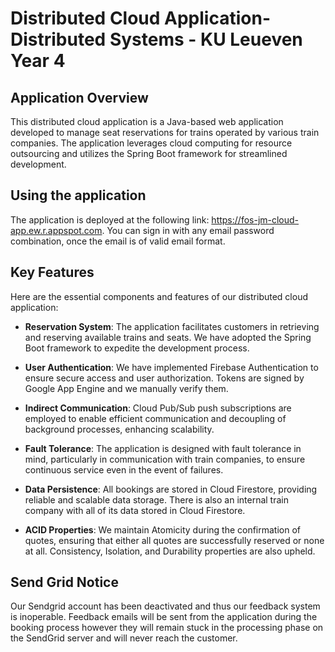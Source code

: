 # Distributed Cloud Application- Distributed Systems - KU Leueven Year 4

## Application Overview
This distributed cloud application is a Java-based web application developed to manage seat reservations for trains operated by various train companies. The application leverages cloud computing for resource outsourcing and utilizes the Spring Boot framework for streamlined development.

## Using the application
The application is deployed at the following link: https://fos-jm-cloud-app.ew.r.appspot.com. You can sign in with any email password combination, once the email is of valid email format. 


## Key Features
Here are the essential components and features of our distributed cloud application:

- **Reservation System**: The application facilitates customers in retrieving and reserving available trains and seats. We have adopted the Spring Boot framework to expedite the development process.

- **User Authentication**: We have implemented Firebase Authentication to ensure secure access and user authorization. Tokens are signed by Google App Engine and we manually verify them.

- **Indirect Communication**: Cloud Pub/Sub push subscriptions are employed to enable efficient communication and decoupling of background processes, enhancing scalability.

- **Fault Tolerance**: The application is designed with fault tolerance in mind, particularly in communication with train companies, to ensure continuous service even in the event of failures.

- **Data Persistence**: All bookings are stored in Cloud Firestore, providing reliable and scalable data storage. There is also an internal train company with all of its data stored in Cloud Firestore. 

- **ACID Properties**: We maintain Atomicity during the confirmation of quotes, ensuring that either all quotes are successfully reserved or none at all. Consistency, Isolation, and Durability properties are also upheld.
  
## Send Grid Notice
Our Sendgrid account has been deactivated and thus our feedback system is inoperable. Feedback emails will be sent from the application during the booking process however they will remain stuck in the processing phase on the SendGrid server and will never reach the customer.

